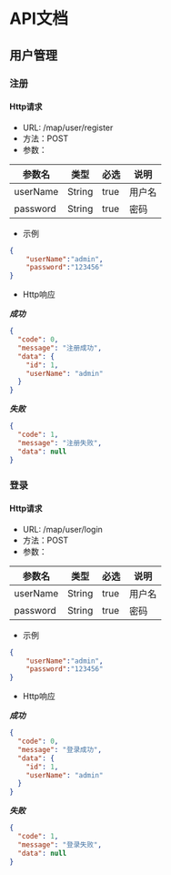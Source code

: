 # API文档
## 用户管理
### 注册
#### Http请求
* URL: /map/user/register
* 方法：POST
* 参数：

参数名|类型|必选|说明
-|-|-|-
userName|String|true|用户名
password|String|true|密码
* 示例

```json
{
    "userName":"admin",
    "password":"123456"
}
```

* Http响应

***成功***

```json
{
  "code": 0,
  "message": "注册成功",
  "data": {
    "id": 1,
    "userName": "admin"
  }
}
```

***失败***

```json
{
  "code": 1,
  "message": "注册失败",
  "data": null
}
```

### 登录
#### Http请求
* URL: /map/user/login
* 方法：POST
* 参数：

参数名|类型|必选|说明
-|-|-|-
userName|String|true|用户名
password|String|true|密码
* 示例

```json
{
    "userName":"admin",
    "password":"123456"
}
```

* Http响应

***成功***

```json
{
  "code": 0,
  "message": "登录成功",
  "data": {
    "id": 1,
    "userName": "admin"
  }
}
```

***失败***

```json
{
  "code": 1,
  "message": "登录失败",
  "data": null
}
```
